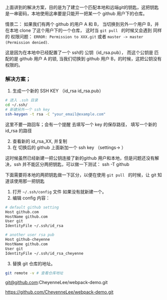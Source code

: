 上面讲到的解决方案，目的是为了建立一个匹配本地和远端git的钥匙，这把钥匙是一串密码，本地使用这串要是只能开一把某一个 github 用户下的仓库。

情景二： 如果我们有两个 github 的用户 A 和 B， 当切换到另外一个用户 B，并在本地 clone 了这个用户下的一个仓库， 这时当 `git pull ` 的时候又会遇到 同样的 权限问题： `ERROR: Permission to XXX.git` 或者 `master -> master (Permission denied)`.

这是因为在本地中已经配置了一个 ssh的 公钥（id_rsa.pub）， 而这个公钥是 匹配的是 github 用户 A 的锁, 当我们切换到 github 用户 B，的时候，这把公钥没有权限的。

### 解决方案；
1. 生成一个新的 SSH KEY （id_rsa  id_rsa.pub）
```bash
# 进入 .ssh 目录
cd ~/.ssh/
# 新建另外一个 ssh key
ssh-keygen -t rsa -C "your_email@example.com"
```
这里不要一路回车；会有一个提醒 去填写一个 key 的保存路径， 填写一个新的 id_rsa 的路径


2. 查看新的 id_rsa_XX, 并复制 
3. 在 切换后的 github 上面新加一个 ssh key （settings-> ）

这时候虽然已经新建一把公钥连接了新的github 用户和本地，但是问题还没有解决，ssh 并不能区分两把钥匙，可以做一下测试： 
ssh -T github



下面需要将本地的两把钥匙做一下区分，以便在使用 `git pull ` 的时候，让 git 知道该使用那一把钥匙
1. 打开 `~/.ssh/config` 文件  如果没有就新建一个。
2. 编辑 config 内容：
```bash 
# default github setting 
Host github.com
HostName github.com
User git
IdentityFile ~/.ssh/id_rsa

# another user rsa pub 
Host github-cheyenne
HostName github.com
User git
IdentityFile ~/.ssh/id_rsa_cheyenne
```

3. 替换 git 仓库的地址。
```bash 
git remote -v # 查看仓库地址
```

git@github.com:CheyenneLee/webpack-demo.git

https://github.com/CheyenneLee/webpack-demo.git